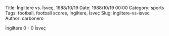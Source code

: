 Title: İngiltere vs. İsveç, 1988/10/19
Date: 1988/10/19 00:00
Category: sports
Tags: football, football scores, İngiltere, İsveç
Slug: ingiltere-vs-isvec
Author: carbonero


İngiltere 0 - 0 İsveç
